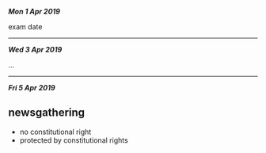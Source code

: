 ***Mon 1 Apr 2019***

exam date

---

***Wed 3 Apr 2019***

...

---

***Fri 5 Apr 2019***

## newsgathering

* no constitutional right
* protected by constitutional rights
